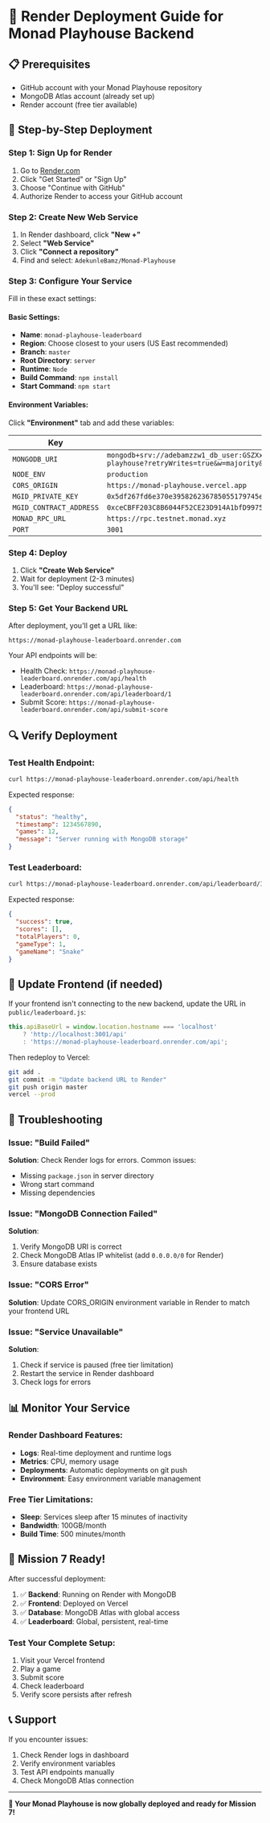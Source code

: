 # 🚀 Render Deployment Guide for Monad Playhouse Backend

## 📋 Prerequisites
- GitHub account with your Monad Playhouse repository
- MongoDB Atlas account (already set up)
- Render account (free tier available)

## 🔧 Step-by-Step Deployment

### Step 1: Sign Up for Render
1. Go to [Render.com](https://render.com)
2. Click "Get Started" or "Sign Up"
3. Choose "Continue with GitHub"
4. Authorize Render to access your GitHub account

### Step 2: Create New Web Service
1. In Render dashboard, click **"New +"**
2. Select **"Web Service"**
3. Click **"Connect a repository"**
4. Find and select: `AdekunleBamz/Monad-Playhouse`

### Step 3: Configure Your Service
Fill in these exact settings:

#### Basic Settings:
- **Name**: `monad-playhouse-leaderboard`
- **Region**: Choose closest to your users (US East recommended)
- **Branch**: `master`
- **Root Directory**: `server`
- **Runtime**: `Node`
- **Build Command**: `npm install`
- **Start Command**: `npm start`

#### Environment Variables:
Click **"Environment"** tab and add these variables:

| Key | Value |
|-----|-------|
| `MONGODB_URI` | `mongodb+srv://adebamzzw1_db_user:GSZXxpbNIdVjZSQc@cluster0.fbquz94.mongodb.net/monad-playhouse?retryWrites=true&w=majority&appName=Cluster0` |
| `NODE_ENV` | `production` |
| `CORS_ORIGIN` | `https://monad-playhouse.vercel.app` |
| `MGID_PRIVATE_KEY` | `0x5df267fd6e370e395826236785055179745ed351a6398a2b5ff4c5855b5b27e2` |
| `MGID_CONTRACT_ADDRESS` | `0xceCBFF203C8B6044F52CE23D914A1bfD997541A4` |
| `MONAD_RPC_URL` | `https://rpc.testnet.monad.xyz` |
| `PORT` | `3001` |

### Step 4: Deploy
1. Click **"Create Web Service"**
2. Wait for deployment (2-3 minutes)
3. You'll see: "Deploy successful"

### Step 5: Get Your Backend URL
After deployment, you'll get a URL like:
```
https://monad-playhouse-leaderboard.onrender.com
```

Your API endpoints will be:
- Health Check: `https://monad-playhouse-leaderboard.onrender.com/api/health`
- Leaderboard: `https://monad-playhouse-leaderboard.onrender.com/api/leaderboard/1`
- Submit Score: `https://monad-playhouse-leaderboard.onrender.com/api/submit-score`

## 🔍 Verify Deployment

### Test Health Endpoint:
```bash
curl https://monad-playhouse-leaderboard.onrender.com/api/health
```

Expected response:
```json
{
  "status": "healthy",
  "timestamp": 1234567890,
  "games": 12,
  "message": "Server running with MongoDB storage"
}
```

### Test Leaderboard:
```bash
curl https://monad-playhouse-leaderboard.onrender.com/api/leaderboard/1
```

Expected response:
```json
{
  "success": true,
  "scores": [],
  "totalPlayers": 0,
  "gameType": 1,
  "gameName": "Snake"
}
```

## 🔧 Update Frontend (if needed)

If your frontend isn't connecting to the new backend, update the URL in `public/leaderboard.js`:

```javascript
this.apiBaseUrl = window.location.hostname === 'localhost' 
    ? 'http://localhost:3001/api' 
    : 'https://monad-playhouse-leaderboard.onrender.com/api';
```

Then redeploy to Vercel:
```bash
git add .
git commit -m "Update backend URL to Render"
git push origin master
vercel --prod
```

## 🚨 Troubleshooting

### Issue: "Build Failed"
**Solution**: Check Render logs for errors. Common issues:
- Missing `package.json` in server directory
- Wrong start command
- Missing dependencies

### Issue: "MongoDB Connection Failed"
**Solution**: 
1. Verify MongoDB URI is correct
2. Check MongoDB Atlas IP whitelist (add `0.0.0.0/0` for Render)
3. Ensure database exists

### Issue: "CORS Error"
**Solution**: Update CORS_ORIGIN environment variable in Render to match your frontend URL

### Issue: "Service Unavailable"
**Solution**: 
1. Check if service is paused (free tier limitation)
2. Restart the service in Render dashboard
3. Check logs for errors

## 📊 Monitor Your Service

### Render Dashboard Features:
- **Logs**: Real-time deployment and runtime logs
- **Metrics**: CPU, memory usage
- **Deployments**: Automatic deployments on git push
- **Environment**: Easy environment variable management

### Free Tier Limitations:
- **Sleep**: Services sleep after 15 minutes of inactivity
- **Bandwidth**: 100GB/month
- **Build Time**: 500 minutes/month

## 🎯 Mission 7 Ready!

After successful deployment:
1. ✅ **Backend**: Running on Render with MongoDB
2. ✅ **Frontend**: Deployed on Vercel
3. ✅ **Database**: MongoDB Atlas with global access
4. ✅ **Leaderboard**: Global, persistent, real-time

### Test Your Complete Setup:
1. Visit your Vercel frontend
2. Play a game
3. Submit score
4. Check leaderboard
5. Verify score persists after refresh

## 📞 Support

If you encounter issues:
1. Check Render logs in dashboard
2. Verify environment variables
3. Test API endpoints manually
4. Check MongoDB Atlas connection

---

**🎉 Your Monad Playhouse is now globally deployed and ready for Mission 7!**
